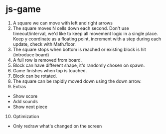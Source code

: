 # js-game
1. A square we can move with left and right arrows
2. The square moves N cells down each second.
Don't use timeout/interval, we'd like to keep all movement logic in a single place. Keep y coordinate as a floating point, increment with a step during each update, check with Math.floor.
3. The square stops when bottom is reached or existing block is hit (introduce board)
4. A full row is removed from board.
5. Block can have different shape, it's randomly chosen on spawn.
6. Game finishes when top is touched.
7. Block can be rotated.
8. The square can be rapidly moved down using the down arrow.
9. Extras
- Show score
- Add sounds
- Show next piece
10. Optimization
- Only redraw what's changed on the screen